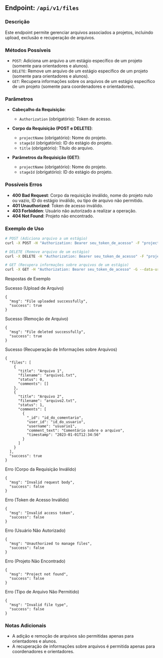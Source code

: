 ## Endpoint: `/api/v1/files`

### Descrição
Este endpoint permite gerenciar arquivos associados a projetos, incluindo upload, exclusão e recuperação de arquivos.

### Métodos Possíveis
- `POST`: Adiciona um arquivo a um estágio específico de um projeto (somente para orientadores e alunos).
- `DELETE`: Remove um arquivo de um estágio específico de um projeto (somente para orientadores e alunos).
- `GET`: Recupera informações sobre os arquivos de um estágio específico de um projeto (somente para coordenadores e orientadores).

### Parâmetros
- **Cabeçalho da Requisição**:
  - `Authorization` (obrigatório): Token de acesso.

- **Corpo da Requisição (POST e DELETE)**:
  - `projectName` (obrigatório): Nome do projeto.
  - `stageId` (obrigatório): ID do estágio do projeto.
  - `title` (obrigatório): Título do arquivo.

- **Parâmetros da Requisição (GET)**:
  - `projectName` (obrigatório): Nome do projeto.
  - `stageId` (obrigatório): ID do estágio do projeto.

### Possíveis Erros
- **400 Bad Request**: Corpo da requisição inválido, nome do projeto nulo ou vazio, ID do estágio inválido, ou tipo de arquivo não permitido.
- **401 Unauthorized**: Token de acesso inválido.
- **403 Forbidden**: Usuário não autorizado a realizar a operação.
- **404 Not Found**: Projeto não encontrado.

### Exemplo de Uso
```bash
# POST (Adiciona arquivo a um estágio)
curl -X POST -H "Authorization: Bearer seu_token_de_acesso" -F "projectName=Projeto Existente" -F "stageId=1" -F "title=Arquivo 1" -F "file=@caminho/do/seu/arquivo.txt" http://sua-api.com/api/v1/files

# DELETE (Remove arquivo de um estágio)
curl -X DELETE -H "Authorization: Bearer seu_token_de_acesso" -F "projectName=Projeto Existente" -F "stageId=1" -F "title=Arquivo 1" http://sua-api.com/api/v1/files

# GET (Recupera informações sobre arquivos de um estágio)
curl -X GET -H "Authorization: Bearer seu_token_de_acesso" -G --data-urlencode "projectName=Projeto Existente" --data-urlencode "stageId=1" http://sua-api.com/api/v1/files
```

Respostas de Exemplo

Sucesso (Upload de Arquivo)
```
{
  "msg": "File uploaded successfully",
  "success": true
}
```

Sucesso (Remoção de Arquivo)
```
{
  "msg": "File deleted successfully",
  "success": true
}
```

Sucesso (Recuperação de Informações sobre Arquivos)
```
{
  "files": [
    {
      "title": "Arquivo 1",
      "filename": "arquivo1.txt",
      "status": 0,
      "comments": []
    },
    {
      "title": "Arquivo 2",
      "filename": "arquivo2.txt",
      "status": 1,
      "comments": [
        {
          "_id": "id_do_comentario",
          "user_id": "id_do_usuario",
          "username": "usuario1",
          "comment_text": "Comentário sobre o arquivo",
          "timestamp": "2023-01-01T12:34:56"
        }
      ]
    }
  ],
  "success": true
}
```

Erro (Corpo da Requisição Inválido)
```
{
  "msg": "Invalid request body",
  "success": false
}
```

Erro (Token de Acesso Inválido)
```
{
  "msg": "Invalid access token",
  "success": false
}
```

Erro (Usuário Não Autorizado)
```
{
  "msg": "Unauthorized to manage files",
  "success": false
}
```

Erro (Projeto Não Encontrado)
```
{
  "msg": "Project not found",
  "success": false
}
```

Erro (Tipo de Arquivo Não Permitido)
```
{
  "msg": "Invalid file type",
  "success": false
}
```

### Notas Adicionais

- A adição e remoção de arquivos são permitidas apenas para orientadores e alunos.
- A recuperação de informações sobre arquivos é permitida apenas para coordenadores e orientadores.